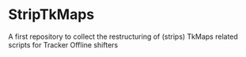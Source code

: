 # StripTkMaps
A first repository to collect the restructuring of (strips) TkMaps related scripts for Tracker Offline shifters
